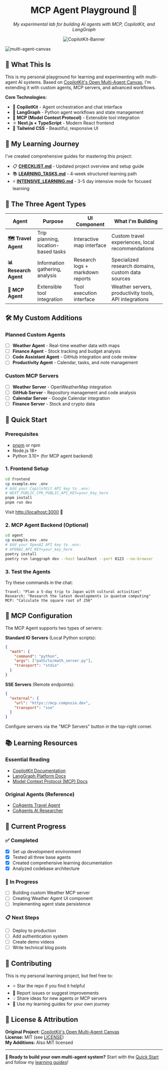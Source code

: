 <div align="center">

# MCP Agent Playground 🧪

_My experimental lab for building AI agents with MCP, CopilotKit, and LangGraph_

![CopilotKit-Banner](https://github.com/user-attachments/assets/8167c845-0381-45d9-ad1c-83f995d48290)

</div>

![multi-agent-canvas](https://github.com/user-attachments/assets/5953a5a6-5686-4722-9477-5279b67b3dba)

## 🎯 What This Is

This is my personal playground for learning and experimenting with multi-agent AI systems. Based on [CopilotKit's Open Multi-Agent Canvas](https://github.com/CopilotKit/open-multi-agent-canvas), I'm extending it with custom agents, MCP servers, and advanced workflows.

**Core Technologies:**

- 🤖 **CopilotKit** - Agent orchestration and chat interface
- 🧠 **LangGraph** - Python agent workflows and state management
- 🔧 **MCP (Model Context Protocol)** - Extensible tool integration
- ⚛️ **Next.js + TypeScript** - Modern React frontend
- 🎨 **Tailwind CSS** - Beautiful, responsive UI

## 🚀 My Learning Journey

I've created comprehensive guides for mastering this project:

- 📋 **[CHECKLIST.md](./CHECKLIST.md)** - Updated project overview and setup guide
- 📚 **[LEARNING_TASKS.md](./LEARNING_TASKS.md)** - 4-week structured learning path
- ⚡ **[INTENSIVE_LEARNING.md](./INTENSIVE_LEARNING.md)** - 3-5 day intensive mode for focused learning

## 🤖 The Three Agent Types

| Agent                 | Purpose                             | UI Component                     | What I'm Building                                     |
| --------------------- | ----------------------------------- | -------------------------------- | ----------------------------------------------------- |
| **🗺️ Travel Agent**   | Trip planning, location-based tasks | Interactive map interface        | Custom travel experiences, local recommendations      |
| **📊 Research Agent** | Information gathering, analysis     | Research logs + markdown reports | Specialized research domains, custom data sources     |
| **🔧 MCP Agent**      | Extensible tool integration         | Tool execution interface         | Weather servers, productivity tools, API integrations |

## 🛠️ My Custom Additions

### Planned Custom Agents

- [ ] **Weather Agent** - Real-time weather data with maps
- [ ] **Finance Agent** - Stock tracking and budget analysis
- [ ] **Code Assistant Agent** - GitHub integration and code review
- [ ] **Productivity Agent** - Calendar, tasks, and note management

### Custom MCP Servers

- [ ] **Weather Server** - OpenWeatherMap integration
- [ ] **GitHub Server** - Repository management and code analysis
- [ ] **Calendar Server** - Google Calendar integration
- [ ] **Finance Server** - Stock and crypto data

## 🚀 Quick Start

### Prerequisites

- [pnpm](https://pnpm.io/installation) or npm
- Node.js 18+
- Python 3.10+ (for MCP agent backend)

### 1. Frontend Setup

```bash
cd frontend
cp example.env .env
# Add your CopilotKit API key to .env:
# NEXT_PUBLIC_CPK_PUBLIC_API_KEY=your_key_here
pnpm install
pnpm run dev
```

Visit [http://localhost:3000](http://localhost:3000) 🎉

### 2. MCP Agent Backend (Optional)

```bash
cd agent
cp example.env .env
# Add your OpenAI API key to .env:
# OPENAI_API_KEY=your_key_here
poetry install
poetry run langgraph dev --host localhost --port 8123 --no-browser
```

### 3. Test the Agents

Try these commands in the chat:

```
Travel: "Plan a 5-day trip to Japan with cultural activities"
Research: "Research the latest developments in quantum computing"
MCP: "Calculate the square root of 256"
```

## 🔧 MCP Configuration

The MCP Agent supports two types of servers:

**Standard IO Servers** (Local Python scripts):

```json
{
  "math": {
    "command": "python",
    "args": ["path/to/math_server.py"],
    "transport": "stdio"
  }
}
```

**SSE Servers** (Remote endpoints):

```json
{
  "external": {
    "url": "https://mcp.composio.dev",
    "transport": "sse"
  }
}
```

Configure servers via the "MCP Servers" button in the top-right corner.

## 📚 Learning Resources

### Essential Reading

- [CopilotKit Documentation](https://docs.copilotkit.ai/coagents)
- [LangGraph Platform Docs](https://langchain-ai.github.io/langgraph/cloud/)
- [Model Context Protocol (MCP) Docs](https://github.com/langchain-ai/langgraph/tree/main/examples/mcp)

### Original Agents (Reference)

- [CoAgents Travel Agent](https://github.com/CopilotKit/CopilotKit/tree/main/examples/coagents-travel/agent)
- [CoAgents AI Researcher](https://github.com/CopilotKit/CopilotKit/tree/main/examples/coagents-ai-researcher/agent)

## 🎯 Current Progress

### ✅ Completed

- [x] Set up development environment
- [x] Tested all three base agents
- [x] Created comprehensive learning documentation
- [x] Analyzed codebase architecture

### 🚧 In Progress

- [ ] Building custom Weather MCP server
- [ ] Creating Weather Agent UI component
- [ ] Implementing agent state persistence

### 📋 Next Steps

- [ ] Deploy to production
- [ ] Add authentication system
- [ ] Create demo videos
- [ ] Write technical blog posts

## 🤝 Contributing

This is my personal learning project, but feel free to:

- ⭐ Star the repo if you find it helpful
- 🐛 Report issues or suggest improvements
- 💡 Share ideas for new agents or MCP servers
- 📖 Use my learning guides for your own journey

## 📄 License & Attribution

**Original Project:** [CopilotKit's Open Multi-Agent Canvas](https://github.com/CopilotKit/open-multi-agent-canvas)  
**License:** MIT (see [LICENSE](./LICENSE))  
**My Additions:** Also MIT licensed

---

**🎉 Ready to build your own multi-agent system?** Start with the [Quick Start](#-quick-start) and follow my [learning guides](./CHECKLIST.md)!
